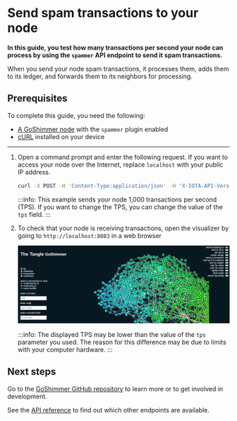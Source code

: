 # Send spam transactions to your node

**In this guide, you test how many transactions per second your node can process by using the `spammer` API endpoint to send it spam transactions.**

When you send your node spam transactions, it processes them, adds them to its ledger, and forwards them to its neighbors for processing.


## Prerequisites

To complete this guide, you need the following:
- [A GoShimmer node](../how-to-guides/run-the-node.md) with the `spammer` plugin enabled
- [cURL](https://curl.haxx.se/) installed on your device

---

1. Open a command prompt and enter the following request. If you want to access your node over the Internet, replace `localhost` with your public IP address.

    ```bash
    curl -X POST -H 'Content-Type:application/json' -H 'X-IOTA-API-Version:1' -d "{'cmd':'start', 'tps':1000}" http://localhost:8080/spammer
    ```

    :::info:
    This example sends your node 1,000 transactions per second (TPS). If you want to change the TPS, you can change the value of the `tps` field.
    :::

2. To check that your node is receiving transactions, open the visualizer by going to `http://localhost:8083` in a web browser

    ![GoShimmer visualizer](../images/visualizer.png)
    
    :::info:
    The displayed TPS may be lower than the value of the `tps` parameter you used. The reason for this difference may be due to limits with your computer hardware.
    :::

## Next steps

Go to the [GoShimmer GitHub repository](https://github.com/iotaledger/goshimmer) to learn more or to get involved in development.

See the [API reference](../references/api-reference.md) to find out which other endpoints are available.